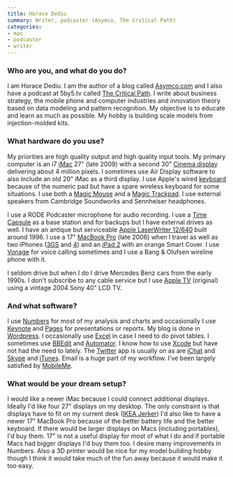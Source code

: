 ```yaml
---
title: Horace Dediu
summary: Writer, podcaster (Asymco, The Critical Path)
categories:
- mac
- podcaster
- writer
---
```


### Who are you, and what do you do?

I am Horace Dediu. I am the author of a blog called [Asymco.com](http://www.asymco.com/ "Horace's blog.") and I also have a podcast at 5by5.tv called [The Critical Path](http://5by5.tv/criticalpath/ "Horace and Dan Benjamin's podcast about mobile computing."). I write about business strategy, the mobile phone and computer industries and innovation theory based on data modeling and pattern recognition. My objective is to educate and learn as much as possible. My hobby is building scale models from injection-molded kits.

### What hardware do you use?

My priorities are high quality output and high quality input tools. My primary computer is an i7 [iMac][] 27" (late 2009) with a second 30" [Cinema display][cinema-display] delivering about 4 million pixels. I sometimes use Air Display software to also include an old 20" iMac as a third display. I use Apple's wired [keyboard][] because of the numeric pad but have a spare wireless keyboard for some situations. I use both a [Magic Mouse][magic-mouse] and a [Magic Trackpad][magic-trackpad]. I use external speakers from Cambridge Soundworks and Sennheiser headphones.

I use a RODE Podcaster microphone for audio recording. I use a [Time Capsule][time-capsule] as a base station and for backups but I have external drives as well. I have an antique but serviceable [Apple LaserWriter 12/640][laserwriter-12-640-ps] built around 1996. I use a 17" [MacBook Pro][macbook-pro] (late 2006) when I travel as well as two iPhones ([3GS][iphone-3gs] and [4][iphone-4]) and an [iPad 2][ipad-2] with an orange Smart Cover. I use [Vonage][] for voice calling sometimes and I use a Bang & Olufsen wireline phone with it.

I seldom drive but when I do I drive Mercedes Benz cars from the early 1990s. I don't subscribe to any cable service but I use [Apple TV][apple-tv] (original) using a vintage 2004 Sony 40" LCD TV.

### And what software?

I use [Numbers][] for most of my analysis and charts and occasionally I use [Keynote][] and [Pages][] for presentations or reports. My blog is done in [Wordpress][]. I occasionally use [Excel][] in case I need to do pivot tables. I sometimes use [BBEdit][] and [Automator][]. I know how to use [Xcode][] but have not had the need to lately. The [Twitter][twitter-mac] app is usually on as are [iChat][] and [Skype][] and [iTunes][]. Email is a huge part of my workflow. I've been largely satisfied by [MobileMe][mobile-me].

### What would be your dream setup?

I would like a newer iMac because I could connect additional displays. Ideally I'd like four 27" displays on my desktop. The only constraint is that displays have to fit on my current desk ([IKEA Jerker][jerker]) I'd also like to have a newer 17" MacBook Pro because of the better battery life and the better keyboard. If there would be larger displays on Macs (including portables), I'd buy them. 17" is not a useful display for most of what I do and if portable Macs had bigger displays I'd buy them too. I desire many improvements in Numbers. Also a 3D printer would be nice for my model building hobby though I think it would take much of the fun away because it would make it too easy.

[ipad-2]: https://www.apple.com/ipad/ "A tablet device."
[imac]: https://www.apple.com/imac/ "An all-in-one computer."
[iphone-4]: https://en.wikipedia.org/wiki/IPhone_4 "A smartphone."
[iphone-3gs]: https://en.wikipedia.org/wiki/IPhone_3GS "A 3 megapixel smartphone."
[time-capsule]: https://www.apple.com/airport-time-capsule/ "A WiFi access point and backup system."
[apple-tv]: https://www.apple.com/appletv/ "A device for viewing media on a TV."
[macbook-pro]: https://www.apple.com/macbook-pro/ "A laptop."
[magic-trackpad]: https://www.apple.com/magictrackpad/ "A trackpad for desktop machines."
[magic-mouse]: https://www.apple.com/magicmouse/ "A multi-touch mouse."
[jerker]: https://adam.pra.to/content/jerker/ "A work desk."
[cinema-display]: https://en.wikipedia.org/wiki/Apple_Cinema_Display "An LCD display."
[keyboard]: https://www.apple.com/keyboard/ "The keyboard."
[laserwriter-12-640-ps]: https://www.cnet.com/products/apple-laserwriter-12-640-ps-printer-monochrome-laser-m5440lla/ "A PostScript laser printer."
[ichat]: https://en.wikipedia.org/wiki/IChat "An AIM/Jabber client included with Mac OS X."
[itunes]: https://www.apple.com/itunes/ "A jukebox application and online store."
[numbers]: https://www.apple.com/numbers/ "A spreadsheet application for the Mac."
[twitter-mac]: https://itunes.apple.com/us/app/twitter/id409789998 "A Mac client for Twitter."
[skype]: https://www.skype.com/en/ "Voice and video chat software."
[automator]: https://en.wikipedia.org/wiki/Automator_(software) "Software included with Mac OS X for creating script-based workflows."
[mobile-me]: https://en.wikipedia.org/wiki/MobileMe "An online 'cloud' service (mail, calendar, etc)."
[vonage]: https://www.vonage.com/ "A VoIP service."
[xcode]: https://en.wikipedia.org/wiki/Xcode "An IDE for Mac developers."
[excel]: https://products.office.com/en-us/excel "A spreadsheet application."
[bbedit]: http://www.barebones.com/products/bbedit/ "A text editor for the Mac."
[keynote]: https://www.apple.com/keynote/ "Presentation software for the Mac."
[pages]: https://www.apple.com/pages/ "A Mac word processor and layout tool from Apple."
[wordpress]: https://wordpress.com/ "Weblog publishing software."
